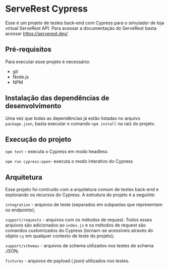 # ServeRest Cypress

Esse é um projeto de testes back-end com Cypress para o simulador de loja virtual ServeRest API. Para acessar a documentação do ServeRest basta acessar https://serverest.dev/

## Pré-requisitos

Para executar esse projeto é necessário:

- git
- Node.js
- NPM

## Instalação das dependências de desenvolvimento

Uma vez que todas as dependências já estão listadas no arquivo `package.json`, basta executar o comando `npm install` na raiz do projeto.

## Execução do projeto

`npm test` - executa o Cypress em modo headless

`npm run cypress:open`- executa o modo interativo do Cypress

## Arquitetura

Esse projeto foi contruído com a arquitetura comum de testes back-end e explorando os recursos do Cypress. A estrutura do projeto é a seguinte:

`integration` - arquivos de teste (separados em subpastas que representam os endpoints);

`support/requests` - arquivos com os métodos de request. Todos esses arquivos são adicionados ao `index.js` e os métodos de request são comandos customizados do Cypress (tornam-se acessíveis através do objeto `cy` em qualquer contexto de teste do projeto);

`support/schemas` - arquivos de schema utilizados nos testes de schema JSON;

`fixtures` - arquivos de payload (.json) utilizados nos testes.